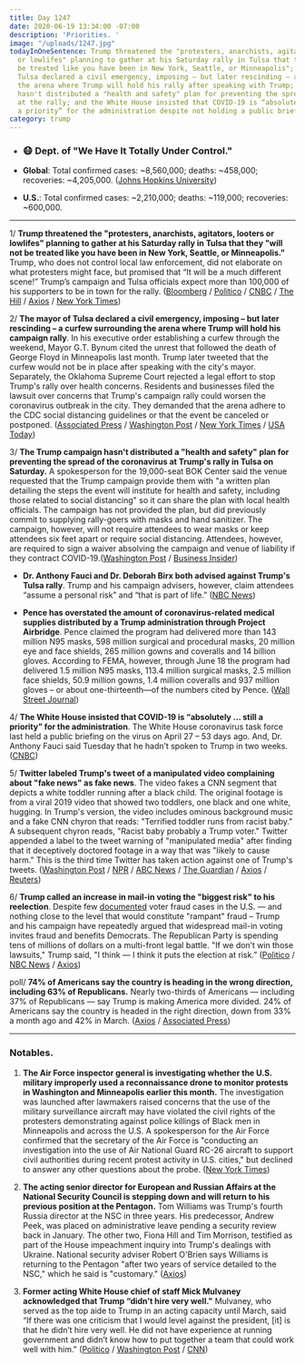 ```yaml
---
title: Day 1247
date: 2020-06-19 13:34:00 -07:00
description: 'Priorities. '
image: "/uploads/1247.jpg"
todayInOneSentence: Trump threatened the "protesters, anarchists, agitators, looters
  or lowlifes" planning to gather at his Saturday rally in Tulsa that they "will not
  be treated like you have been in New York, Seattle, or Minneapolis"; the mayor of
  Tulsa declared a civil emergency, imposing – but later rescinding – a curfew surrounding
  the arena where Trump will hold his rally after speaking with Trump; the Trump campaign
  hasn't distributed a "health and safety" plan for preventing the spread of the coronavirus
  at the rally; and the White House insisted that COVID-19 is “absolutely ... still
  a priority” for the administration despite not holding a public briefing in 53 days.
category: trump
---
```


* ### 😷 Dept. of "We Have It Totally Under Control."

* **Global**: Total confirmed cases: \~8,560,000; deaths: \~458,000; recoveries: \~4,205,000. ([Johns Hopkins University](https://coronavirus.jhu.edu/map.html))

* **U.S.**: Total confirmed cases: \~2,210,000; deaths: \~119,000; recoveries: \~600,000.

---

1/ **Trump threatened the "protesters, anarchists, agitators, looters or lowlifes" planning to gather at his Saturday rally in Tulsa that they "will not be treated like you have been in New York, Seattle, or Minneapolis."** Trump, who does not control local law enforcement, did not elaborate on what protesters might face, but promised that “It will be a much different scene!” Trump’s campaign and Tulsa officials expect more than 100,000 of his supporters to be in town for the rally. ([Bloomberg](https://www.bloomberg.com/news/articles/2020-06-19/trump-warns-potential-tulsa-protesters-ahead-of-saturday-rally?sref=MIBMEEoj) / [Politico](https://www.politico.com/news/2020/06/19/donald-trump-campaign-rally-tulsa-protesters-329439) / [CNBC](https://www.cnbc.com/2020/06/19/trump-threatens-protesters-the-day-before-his-tulsa-rally.html) / [The Hill](https://thehill.com/homenews/administration/503547-trump-warns-protesters-ahead-of-tulsa-rally) / [Axios](https://www.axios.com/trump-tweets-warns-protesters-tulsa-rally-e59b9925-83f7-41f0-9481-08e8435f1c96.html) / [New York Times](https://www.nytimes.com/2020/06/19/us/juneteenth-2020.html))

2/ **The mayor of Tulsa declared a civil emergency, imposing – but later rescinding – a curfew surrounding the arena where Trump will hold his campaign rally**. In his executive order establishing a curfew through the weekend, Mayor G.T. Bynum cited the unrest that followed the death of George Floyd in Minneapolis last month. Trump later tweeted that the curfew would not be in place after speaking with the city's mayor. Separately, the Oklahoma Supreme Court rejected a legal effort to stop Trump's rally over health concerns. Residents and businesses filed the lawsuit over concerns that Trump's campaign rally could worsen the coronavirus outbreak in the city. They demanded that the arena adhere to the CDC social distancing guidelines or that the event be canceled or postponed. ([Associated Press](https://apnews.com/3ecbdd74c885b362661ed0f8c80b5b28) / [Washington Post](https://www.washingtonpost.com/politics/tulsa-imposes-curfew-ahead-of-trump-rally-to-prevent-violent-protesting/2020/06/19/56d31058-b21f-11ea-8f56-63f38c990077_story.html) / [New York Times](https://www.nytimes.com/2020/06/19/us/juneteenth-2020.html) / [USA Today](https://www.usatoday.com/story/news/politics/elections/2020/06/19/trump-tulsa-rally-curfew-imposed-mayor/3221319001/))

3/ **The Trump campaign hasn't distributed a "health and safety" plan for preventing the spread of the coronavirus at Trump's rally in Tulsa on Saturday.** A spokesperson for the 19,000-seat BOK Center said the venue requested that the Trump campaign provide them with "a written plan detailing the steps the event will institute for health and safety, including those related to social distancing" so it can share the plan with local health officials. The campaign has not provided the plan, but did previously commit to supplying rally-goers with masks and hand sanitizer. The campaign, however, will not require attendees to wear masks or keep attendees six feet apart or require social distancing. Attendees, however, are required to sign a waiver absolving the campaign and venue of liability if they contract COVID-19.([Washington Post](https://www.washingtonpost.com/politics/tulsa-arena-asks-trump-campaign-for-detailed-health-plan-as-oklahoma-supreme-court-hears-arguments-about-rally/2020/06/18/4e490308-b197-11ea-a567-6172530208bd_story.html) / [Business Insider](https://www.businessinsider.com/trump-campaign-tulsa-officials-venue-quiet-on-protecting-rally-workers-2020-6))

* **Dr. Anthony Fauci and Dr. Deborah Birx both advised against Trump's Tulsa rally**. Trump and his campaign advisers, however, claim attendees “assume a personal risk” and “that is part of life.” ([NBC News](https://www.nbcnews.com/politics/2020-election/top-members-coronavirus-task-force-advised-against-trump-s-tulsa-n1231585))

* **Pence has overstated the amount of coronavirus-related medical supplies distributed by a Trump administration through Project Airbridge**. Pence claimed the program had delivered more than 143 million N95 masks, 598 million surgical and procedural masks, 20 million eye and face shields, 265 million gowns and coveralls and 14 billion gloves. According to FEMA, however, through June 18 the program had delivered 1.5 million N95 masks, 113.4 million surgical masks, 2.5 million face shields, 50.9 million gowns, 1.4 million coveralls and 937 million gloves – or about one-thirteenth—of the numbers cited by Pence. ([Wall Street Journal](https://www.wsj.com/articles/pence-overstates-coronavirus-supplies-delivered-by-administrations-airbridge-program-11592584447))

4/ **The White House insisted that COVID-19 is “absolutely ... still a priority” for the administration**. The White House coronavirus task force last held a public briefing on the virus on April 27 – 53 days ago. And, Dr. Anthony Fauci said Tuesday that he hadn’t spoken to Trump in two weeks. ([CNBC](https://www.cnbc.com/2020/06/19/white-house-insists-coronavirus-is-a-priority-as-trump-prepares-for-rally.html))

5/ **Twitter labeled Trump's tweet of a manipulated video complaining about "fake news" as fake news**. The video fakes a CNN segment that depicts a white toddler running after a black child. The original footage is from a viral 2019 video that showed two toddlers, one black and one white, hugging. In Trump's version, the video includes ominous background music and a fake CNN chyron that reads: "Terrified toddler runs from racist baby." A subsequent chyron reads, "Racist baby probably a Trump voter." Twitter appended a label to the tweet warning of "manipulated media" after finding that it deceptively doctored footage in a way that was "likely to cause harm." This is the third time Twitter has taken action against one of Trump's tweets. ([Washington Post](https://www.washingtonpost.com/technology/2020/06/18/trump-tweet-label-video/) / [NPR](https://www.npr.org/sections/live-updates-protests-for-racial-justice/2020/06/19/880805065/twitter-flags-video-shared-by-trump-as-manipulated-media) / [ABC News](https://abcnews.go.com/Politics/trumps-tweet-blasting-fake-news-labeled-manipulated-media/story?id=71342477) / [The Guardian](https://www.theguardian.com/technology/2020/jun/18/twitter-donald-trump-racist-video-flag-manipulated-media) / [Axios](https://www.axios.com/trump-twitter-misinformation-feb5176d-d3ac-4da9-a8ec-f339a45f1a69.html) / [Reuters](https://www.reuters.com/article/us-twitter-trump/twitter-labels-trumps-tweet-as-manipulated-media-idUSKBN23Q0LV))

6/ **Trump called an increase in mail-in voting the "biggest risk" to his reelection**. Despite few [documented](https://www.nbcnews.com/politics/donald-trump/trump-rants-about-fraud-here-s-secret-keeping-voting-mail-n1215256) voter fraud cases in the U.S. — and nothing close to the level that would constitute "rampant" fraud – Trump and his campaign have repeatedly argued that widespread mail-in voting invites fraud and benefits Democrats. The Republican Party is spending tens of millions of dollars on a multi-front legal battle. "If we don’t win those lawsuits," Trump said, "I think — I think it puts the election at risk.” ([Politico](https://www.politico.com/news/2020/06/19/trump-interview-mail-voting-329307) / [NBC News](https://www.nbcnews.com/politics/2020-election/trump-says-biggest-risk-reelection-not-stopping-increased-mail-voting-n1231517?cid=sm_npd_nn_tw_ma) / [Axios](https://www.axios.com/trump-mail-in-voting-biggest-risk-2020-election-e7fc37cd-f1bb-4375-9b33-ec79aee95999.html))

poll/ **74% of Americans say the country is heading in the wrong direction, including 63% of Republicans.** Nearly two-thirds of Americans — including 37% of Republicans — say Trump is making America more divided. 24% of Americans say the country is headed in the right direction, down from 33% a month ago and 42% in March. ([Axios](https://www.axios.com/poll-country-right-direction-trump-a30322e8-c4fe-410a-9626-3605089cbe23.html) / [Associated Press](https://apnews.com/5418c069582d3c894af00c635f697ffd))

---

### Notables.

1. **The Air Force inspector general is investigating whether the U.S. military improperly used a reconnaissance drone to monitor protests in Washington and Minneapolis earlier this month.** The investigation was launched after lawmakers raised concerns that the use of the military surveillance aircraft may have violated the civil rights of the protesters demonstrating against police killings of Black men in Minneapolis and across the U.S. A spokesperson for the Air Force confirmed that the secretary of the Air Force is "conducting an investigation into the use of Air National Guard RC-26 aircraft to support civil authorities during recent protest activity in U.S. cities," but declined to answer any other questions about the probe. ([New York Times](https://www.nytimes.com/2020/06/18/us/politics/investigation-military-surveillance-planes-george-floyd-protests.html))

2. **The acting senior director for European and Russian Affairs at the National Security Council is stepping down and will return to his previous position at the Pentagon.** Tom Williams was Trump's fourth Russia director at the NSC in three years. His predecessor, Andrew Peek, was placed on administrative leave pending a security review back in January. The other two, Fiona Hill and Tim Morrison, testified as part of the House impeachment inquiry into Trump's dealings with Ukraine. National security adviser Robert O'Brien says Williams is returning to the Pentagon "after two years of service detailed to the NSC," which he said is "customary." ([Axios](https://www.axios.com/trump-nsc-russia-director-70b0ae9a-089d-417b-bc08-408f556a6871.html))

3. **Former acting White House chief of staff Mick Mulvaney acknowledged that Trump “didn’t hire very well."** Mulvaney, who served as the top aide to Trump in an acting capacity until March, said “If there was one criticism that I would level against the president, \[it\] is that he didn’t hire very well. He did not have experience at running government and didn’t know how to put together a team that could work well with him." ([Politico](https://www.politico.com/news/2020/06/19/mick-mulvaney-donald-trump-military-ties-hiring-329383) / [Washington Post](https://www.washingtonpost.com/politics/former-chief-of-staff-mick-mulvaney-trump-didnt-hire-very-well/2020/06/19/2cad1f2a-b22f-11ea-8f56-63f38c990077_story.html) / [CNN](https://www.cnn.com/videos/politics/2020/06/19/mick-mulvaney-trump-didnt-hire-very-well-sciutto-newday-vpx.cnn))